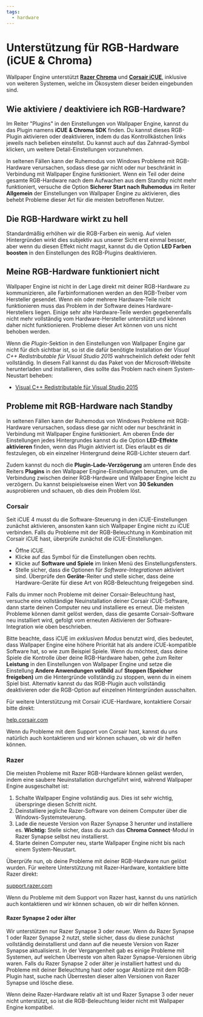 ```yaml
---
tags:
  - hardware
---
```


# Unterstützung für RGB-Hardware (iCUE & Chroma)

Wallpaper Engine unterstützt [**Razer Chroma**](https://www.razer.com/chroma) und [**Corsair iCUE**](https://www.corsair.com/icue), inklusive von weiteren Systemen, welche im Ökosystem dieser beiden eingebunden sind.

## Wie aktiviere / deaktiviere ich RGB-Hardware?

Im Reiter "Plugins" in den Einstellungen von Wallpaper Engine, kannst du das Plugin namens **iCUE & Chroma SDK** finden. Du kannst dieses RGB-Plugin aktivieren oder deaktivieren, indem du das Kontrollkästchen links jeweils nach belieben einstellst. Du kannst auch auf das Zahnrad-Symbol klicken, um weitere Detail-Einstellungen vorzunehmen.

In seltenen Fällen kann der Ruhemodus von Windows Probleme mit RGB-Hardware verursachen, sodass diese gar nicht oder nur beschränkt in Verbindung mit Wallpaper Engine funktioniert. Wenn ein Teil oder deine gesamte RGB-Hardware nach dem Aufwachen aus dem Standby nicht mehr funktioniert, versuche die Option **Sicherer Start nach Ruhemodus** im Reiter **Allgemein** der Einstellungen von Wallpaper Engine zu aktivieren, dies behebt Probleme dieser Art für die meisten betroffenen Nutzer.

## Die RGB-Hardware wirkt zu hell

Standardmäßig erhöhen wir die RGB-Farben ein wenig. Auf vielen Hintergründen wirkt dies subjektiv aus unserer Sicht erst einmal besser, aber wenn du diesen Effekt nicht magst, kannst du die Option **LED Farben boosten** in den Einstellungen des RGB-Plugins deaktivieren.

## Meine RGB-Hardware funktioniert nicht

Wallpaper Engine ist nicht in der Lage direkt mit deiner RGB-Hardware zu kommunizieren, alle Farbinformationen werden an den RGB-Treiber vom Hersteller gesendet. Wenn ein oder mehrere Hardware-Teile nicht funktionieren muss das Problem in der Software deines Hardware-Herstellers liegen. Einige sehr alte Hardware-Teile werden gegebenenfalls nicht mehr vollständig vom Hardware-Hersteller unterstützt und können daher nicht funktionieren. Probleme dieser Art können von uns nicht behoben werden.

Wenn die *Plugin*-Sektion in den Einstellungen von Wallpaper Engine gar nicht für dich sichtbar ist, so ist die dafür benötigte Installation der *Visual C++ Redistributable für Visual Studio 2015* wahrscheinlich defekt oder fehlt vollständig. In diesem Fall kannst du das Paket von der Microsoft-Website herunterladen und installieren, dies sollte das Problem nach einem System-Neustart beheben:

* [Visual C++ Redistributable für Visual Studio 2015](https://www.microsoft.com/de-de/download/details.aspx?id=48145)

## Probleme mit RGB-Hardware nach Standby

In seltenen Fällen kann der Ruhemodus von Windows Probleme mit RGB-Hardware verursachen, sodass diese gar nicht oder nur beschränkt in Verbindung mit Wallpaper Engine funktioniert. Am oberen Ende der Einstellungen jedes Hintergrundes kannst du die Option **LED-Effekte aktivieren** finden, wenn das Plugin aktiviert ist. Dies erlaubt es dir festzulegen, ob ein einzelner Hintergrund deine RGB-Lichter steuern darf.

Zudem kannst du noch die **Plugin-Lade-Verzögerung** am unteren Ende des Reiters **Plugins** in den Wallpaper Engine-Einstellungen benutzen, um die Verbindung zwischen deiner RGB-Hardware und Wallpaper Engine leicht zu verzögern. Du kannst beispielsweise einen Wert von **30 Sekunden** ausprobieren und schauen, ob dies dein Problem löst.

### Corsair

Seit iCUE 4 musst du die Software-Steuerung in den iCUE-Einstellungen zunächst aktivieren, ansonsten kann sich Wallpaper Engine nicht zu iCUE verbinden. Falls du Probleme mit der RGB-Beleuchtung in Kombination mit Corsair iCUE hast, überprüfe zunächst die iCUE-Einstellungen.

* Öffne iCUE.
* Klicke auf das Symbol für die Einstellungen oben rechts.
* Klicke auf **Software und Spiele** im linken Menü des Einstellungsfensters.
* Stelle sicher, dass die Optionen für *Software-Integrationen* aktiviert sind. Überprüfe den **Geräte**-Reiter und stelle sicher, dass deine Hardware-Geräte für diese Art von RGB-Beleuchtung freigegeben sind.

Falls du immer noch Probleme mit deiner Corsair-Beleuchtung hast, versuche eine vollständige Neuinstallation deiner Corsair iCUE-Software, dann starte deinen Computer neu und installiere es erneut. Die meisten Probleme können damit gelöst werden, dass die gesamte Corsair-Software neu installiert wird, gefolgt vom erneuten Aktivieren der Software-Integration wie oben beschrieben.

Bitte beachte, dass iCUE im *exklusiven Modus* benutzt wird, dies bedeutet, dass Wallpaper Engine eine höhere Priorität hat als andere iCUE-kompatible Software hat, so wie zum Beispiel Spiele. Wenn du möchtest, dass deine Spiele die Kontrolle über deine RGB-Hardware haben, gehe zum Reiter **Leistung** in den Einstellungen von Wallpaper Engine und setze die Einstellung **Andere Anwendungen vollbild** auf **Stoppen (Speicher freigeben)** um die Hintergründe vollständig zu stoppen, wenn du in einem Spiel bist. Alternativ kannst du das RGB-Plugin auch vollständig deaktivieren oder die RGB-Option auf einzelnen Hintergründen ausschalten.

Für weitere Unterstützung mit Corsair iCUE-Hardware, kontaktiere Corsair bitte direkt:

[help.corsair.com](https://help.corsair.com/)

Wenn du Probleme mit dem Support von Corsair hast, kannst du uns natürlich auch kontaktieren und wir können schauen, ob wir dir helfen können.

### Razer

Die meisten Probleme mit Razer RGB-Hardware können geläst werden, indem eine saubere Neuinstallation durchgeführt wird, während Wallpaper Engine ausgeschaltet ist:

1. Schalte Wallpaper Engine vollständig aus. Dies ist sehr wichtig, überspringe diesen Schritt nicht.
2. Deinstalliere jegliche Razer-Software von deinem Computer über die Windows-Systemsteuerung.
3. Lade die neueste Version von Razer Synapse 3 herunter und installiere es. **Wichtig:** Stelle sicher, dass du auch das **Chroma Connect**-Modul in Razer Synapse selbst neu installierst.
4. Starte deinen Computer neu, starte Wallpaper Engine nicht bis nach einem System-Neustart.

Überprüfe nun, ob deine Probleme mit deiner RGB-Hardware nun gelöst wurden. Für weitere Unterstützung mit Razer-Hardware, kontaktiere bitte Razer direkt:

[support.razer.com](https://support.razer.com/)

Wenn du Probleme mit dem Support von Razer hast, kannst du uns natürlich auch kontaktieren und wir können schauen, ob wir dir helfen können.

#### Razer Synapse 2 oder älter

Wir unterstützen nur Razer Synapse 3 oder neuer. Wenn du Razer Synapse 1 oder Razer Synapse 2 nutzt, stelle sicher, dass du diese zunächst vollständig deinstallierst und dann auf die neueste Version von Razer Synapse aktualisierst. In der Vergangenheit gab es einige Probleme mit Systemen, auf welchen Überreste von alten Razer Synapse-Versionen übrig waren. Falls du Razer Synapse 2 oder älter je installiert hattest und du Probleme mit deiner Beleuchtung hast oder sogar Abstürze mit dem RGB-Plugin hast, suche nach Überresten dieser alten Versionen von Razer Synapse und lösche diese.

Wenn deine Razer-Hardware relativ alt ist und Razer Synapse 3 oder neuer nicht unterstützt, so ist die RGB-Beleuchtung leider nicht mit Wallpaper Engine kompatibel.